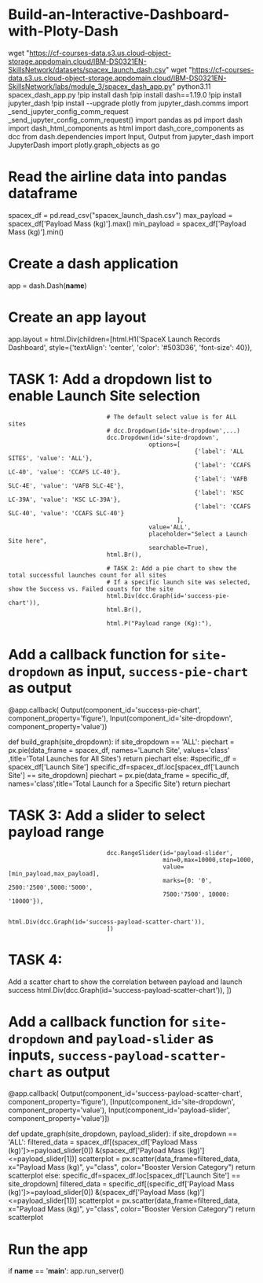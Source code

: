 # Build-an-Interactive-Dashboard-with-Ploty-Dash
wget "https://cf-courses-data.s3.us.cloud-object-storage.appdomain.cloud/IBM-DS0321EN-SkillsNetwork/datasets/spacex_launch_dash.csv"
wget "https://cf-courses-data.s3.us.cloud-object-storage.appdomain.cloud/IBM-DS0321EN-SkillsNetwork/labs/module_3/spacex_dash_app.py"
python3.11 spacex_dash_app.py
!pip install dash
!pip install dash==1.19.0
!pip install jupyter_dash
!pip install --upgrade plotly
from jupyter_dash.comms import _send_jupyter_config_comm_request
_send_jupyter_config_comm_request()
import pandas as pd
import dash
import dash_html_components as html
import dash_core_components as dcc
from dash.dependencies import Input, Output
from jupyter_dash import JupyterDash
import plotly.graph_objects as go
# Read the airline data into pandas dataframe
spacex_df = pd.read_csv("spacex_launch_dash.csv")
max_payload = spacex_df['Payload Mass (kg)'].max()
min_payload = spacex_df['Payload Mass (kg)'].min()

# Create a dash application
app = dash.Dash(__name__)

# Create an app layout
app.layout = html.Div(children=[html.H1('SpaceX Launch Records Dashboard',
                                        style={'textAlign': 'center', 'color': '#503D36',
                                               'font-size': 40}),
                                               
 # TASK 1: Add a dropdown list to enable Launch Site selection
                                # The default select value is for ALL sites
                                # dcc.Dropdown(id='site-dropdown',...)
                                dcc.Dropdown(id='site-dropdown',
                                            options=[
                                                         {'label': 'ALL SITES', 'value': 'ALL'},
                                                         {'label': 'CCAFS LC-40', 'value': 'CCAFS LC-40'},
                                                         {'label': 'VAFB SLC-4E', 'value': 'VAFB SLC-4E'},
                                                         {'label': 'KSC LC-39A', 'value': 'KSC LC-39A'},
                                                         {'label': 'CCAFS SLC-40', 'value': 'CCAFS SLC-40'}
                                                    ],
                                            value='ALL',
                                            placeholder="Select a Launch Site here", 
                                            searchable=True),
                                html.Br(),

                                # TASK 2: Add a pie chart to show the total successful launches count for all sites
                                # If a specific launch site was selected, show the Success vs. Failed counts for the site
                                html.Div(dcc.Graph(id='success-pie-chart')),
                                html.Br(),

                                html.P("Payload range (Kg):"),
# Add a callback function for `site-dropdown` as input, `success-pie-chart` as output
@app.callback(
    Output(component_id='success-pie-chart', component_property='figure'),
    Input(component_id='site-dropdown', component_property='value'))

def build_graph(site_dropdown):
    if site_dropdown == 'ALL':
        piechart = px.pie(data_frame = spacex_df, names='Launch Site', values='class' ,title='Total Launches for All Sites')
        return piechart
    else:
        #specific_df = spacex_df['Launch Site']
        specific_df=spacex_df.loc[spacex_df['Launch Site'] == site_dropdown]
        piechart = px.pie(data_frame = specific_df, names='class',title='Total Launch for a Specific Site')
        return piechart
        
 # TASK 3: Add a slider to select payload range
                                dcc.RangeSlider(id='payload-slider',
                                                min=0,max=10000,step=1000,
                                                value=[min_payload,max_payload],
                                                marks={0: '0', 2500:'2500',5000:'5000',
                                                7500:'7500', 10000: '10000'}),

                                                                html.Div(dcc.Graph(id='success-payload-scatter-chart')),
                                ])



# TASK 4:
 Add a scatter chart to show the correlation between payload and launch success
                                html.Div(dcc.Graph(id='success-payload-scatter-chart')),
                                ])

# Add a callback function for `site-dropdown` and `payload-slider` as inputs, `success-payload-scatter-chart` as output
@app.callback(
    Output(component_id='success-payload-scatter-chart', component_property='figure'),
    [Input(component_id='site-dropdown', component_property='value'),
    Input(component_id='payload-slider', component_property='value')])

def update_graph(site_dropdown, payload_slider):
    if site_dropdown == 'ALL':
        filtered_data = spacex_df[(spacex_df['Payload Mass (kg)']>=payload_slider[0])
        &(spacex_df['Payload Mass (kg)']<=payload_slider[1])]
        scatterplot = px.scatter(data_frame=filtered_data, x="Payload Mass (kg)", y="class", 
        color="Booster Version Category")
        return scatterplot
    else:
        specific_df=spacex_df.loc[spacex_df['Launch Site'] == site_dropdown]
        filtered_data = specific_df[(specific_df['Payload Mass (kg)']>=payload_slider[0])
        &(spacex_df['Payload Mass (kg)']<=payload_slider[1])]
        scatterplot = px.scatter(data_frame=filtered_data, x="Payload Mass (kg)", y="class", 
        color="Booster Version Category")
        return scatterplot

# Run the app
if __name__ == '__main__':
    app.run_server()
